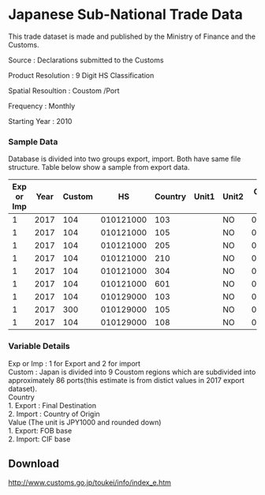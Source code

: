 # Japanese Sub-National Trade Data

This trade dataset is made and published by the Ministry of Finance and the Customs.  

Source : Declarations submitted to the Customs  

Product Resolution : 9 Digit HS Classification

Spatial Resoultion : Coustom /Port

Frequency : Monthly

Starting Year : 2010

### Sample Data
Database is divided into two groups export, import. Both have same file structure. Table below show a sample from export data. 

| Exp or Imp | Year | Custom | HS        | Country | Unit1 | Unit2 | Quantity1-Year | Quantity2-Year | Value-Year | Quantity1-Jan | Quantity2-Jan | Value-Jan | Quantity1-Feb | Quantity2-Feb | Value-Feb | Quantity1-Mar | Quantity2-Mar | Value-Mar | Quantity1-Apr | Quantity2-Apr | Value-Apr | Quantity1-May | Quantity2-May | Value-May | Quantity1-Jun | Quantity2-Jun | Value-Jun | Quantity1-Jul | Quantity2-Jul | Value-Jul | Quantity1-Aug | Quantity2-Aug | Value-Aug | Quantity1-Sep | Quantity2-Sep | Value-Sep | Quantity1-Oct | Quantity2-Oct | Value-Oct | Quantity1-Nov | Quantity2-Nov | Value-Nov | Quantity1-Dec | Quantity2-Dec | Value-Dec |
|------------|------|--------|-----------|---------|-------|-------|----------------|----------------|------------|---------------|---------------|-----------|---------------|---------------|-----------|---------------|---------------|-----------|---------------|---------------|-----------|---------------|---------------|-----------|---------------|---------------|-----------|---------------|---------------|-----------|---------------|---------------|-----------|---------------|---------------|-----------|---------------|---------------|-----------|---------------|---------------|-----------|---------------|---------------|-----------|
| 1          | 2017 | 104    | 010121000 | 103     |       | NO    | 0              | 3              | 2100       | 0             | 0             | 0         | 0             | 0             | 0         | 0             | 0             | 0         | 0             | 0             | 0         | 0             | 0             | 0         | 0             | 0             | 0         | 0             | 0             | 0         | 0             | 0             | 0         | 0             | 3             | 2100      | 0             | 0             | 0         | 0             | 0             | 0         | 0             | 0             | 0         |
| 1          | 2017 | 104    | 010121000 | 105     |       | NO    | 0              | 2              | 1800       | 0             | 0             | 0         | 0             | 2             | 1800      | 0             | 0             | 0         | 0             | 0             | 0         | 0             | 0             | 0         | 0             | 0             | 0         | 0             | 0             | 0         | 0             | 0             | 0         | 0             | 0             | 0         | 0             | 0             | 0         | 0             | 0             | 0         | 0             | 0             | 0         |
| 1          | 2017 | 104    | 010121000 | 205     |       | NO    | 0              | 6              | 84220      | 0             | 2             | 28202     | 0             | 0             | 0         | 0             | 0             | 0         | 0             | 0             | 0         | 0             | 0             | 0         | 0             | 0             | 0         | 0             | 0             | 0         | 0             | 0             | 0         | 0             | 0             | 0         | 0             | 2             | 6296      | 0             | 0             | 0         | 0             | 2             | 49722     |
| 1          | 2017 | 104    | 010121000 | 210     |       | NO    | 0              | 1              | 11674      | 0             | 1             | 11674     | 0             | 0             | 0         | 0             | 0             | 0         | 0             | 0             | 0         | 0             | 0             | 0         | 0             | 0             | 0         | 0             | 0             | 0         | 0             | 0             | 0         | 0             | 0             | 0         | 0             | 0             | 0         | 0             | 0             | 0         | 0             | 0             | 0         |
| 1          | 2017 | 104    | 010121000 | 304     |       | NO    | 0              | 1              | 1138       | 0             | 0             | 0         | 0             | 0             | 0         | 0             | 0             | 0         | 0             | 0             | 0         | 0             | 0             | 0         | 0             | 0             | 0         | 0             | 0             | 0         | 0             | 0             | 0         | 0             | 0             | 0         | 0             | 0             | 0         | 0             | 1             | 1138      | 0             | 0             | 0         |
| 1          | 2017 | 104    | 010121000 | 601     |       | NO    | 0              | 6              | 1041487    | 0             | 0             | 0         | 0             | 1             | 2582      | 0             | 0             | 0         | 0             | 0             | 0         | 0             | 0             | 0         | 0             | 0             | 0         | 0             | 3             | 1027528   | 0             | 0             | 0         | 0             | 0             | 0         | 0             | 0             | 0         | 0             | 0             | 0         | 0             | 2             | 11377     |
| 1          | 2017 | 104    | 010129000 | 103     |       | NO    | 0              | 6              | 40200      | 0             | 0             | 0         | 0             | 0             | 0         | 0             | 0             | 0         | 0             | 0             | 0         | 0             | 0             | 0         | 0             | 0             | 0         | 0             | 0             | 0         | 0             | 0             | 0         | 0             | 6             | 40200     | 0             | 0             | 0         | 0             | 0             | 0         | 0             | 0             | 0         |
| 1          | 2017 | 300    | 010129000 | 105     |       | NO    | 0              | 24             | 20972      | 0             | 0             | 0         | 0             | 0             | 0         | 0             | 12            | 10486     | 0             | 0             | 0         | 0             | 0             | 0         | 0             | 0             | 0         | 0             | 0             | 0         | 0             | 12            | 10486     | 0             | 0             | 0         | 0             | 0             | 0         | 0             | 0             | 0         | 0             | 0             | 0         |
| 1          | 2017 | 104    | 010129000 | 108     |       | NO    | 0              | 5              | 107479     | 0             | 0             | 0         | 0             | 0             | 0         | 0             | 0             | 0         | 0             | 0             | 0         | 0             | 0             | 0         | 0             | 0             | 0         | 0             | 0             | 0         | 0             | 0             | 0         | 0             | 3             | 1479      | 0             | 1             | 40000     | 0             | 0             | 0         | 0             | 1             | 66000     |

### Variable Details
Exp or Imp : 1 for Export and 2 for import  
Custom : Japan is divided into 9 Coustom regions which are subdivided into approximately 86 ports(this estimate is from distict values in 2017 export dataset).  
Country  
    1. Export : Final Destination  
    2. Import : Country of Origin  
Value (The unit is JPY1000 and rounded down)  
    1. Export: FOB base  
    2. Import: CIF base  
  

## Download 
http://www.customs.go.jp/toukei/info/index_e.htm

